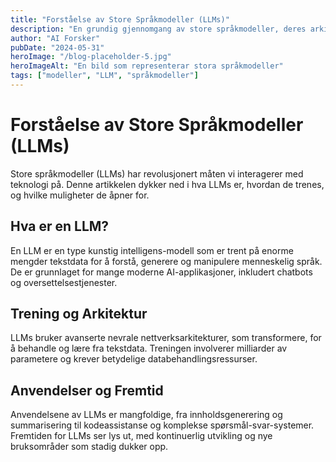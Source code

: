 ```yaml
---
title: "Forståelse av Store Språkmodeller (LLMs)"
description: "En grundig gjennomgang av store språkmodeller, deres arkitektur, funksjon og anvendelser."
author: "AI Forsker"
pubDate: "2024-05-31"
heroImage: "/blog-placeholder-5.jpg"
heroImageAlt: "En bild som representerar stora språkmodeller"
tags: ["modeller", "LLM", "språkmodeller"]
---
```


# Forståelse av Store Språkmodeller (LLMs)

Store språkmodeller (LLMs) har revolusjonert måten vi interagerer med teknologi på. Denne artikkelen dykker ned i hva LLMs er, hvordan de trenes, og hvilke muligheter de åpner for.

## Hva er en LLM?

En LLM er en type kunstig intelligens-modell som er trent på enorme mengder tekstdata for å forstå, generere og manipulere menneskelig språk. De er grunnlaget for mange moderne AI-applikasjoner, inkludert chatbots og oversettelsestjenester.

## Trening og Arkitektur

LLMs bruker avanserte nevrale nettverksarkitekturer, som transformere, for å behandle og lære fra tekstdata. Treningen involverer milliarder av parametere og krever betydelige databehandlingsressurser.

## Anvendelser og Fremtid

Anvendelsene av LLMs er mangfoldige, fra innholdsgenerering og summarisering til kodeassistanse og komplekse spørsmål-svar-systemer. Fremtiden for LLMs ser lys ut, med kontinuerlig utvikling og nye bruksområder som stadig dukker opp.